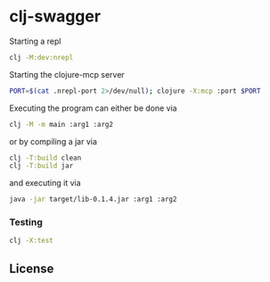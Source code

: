 # clj-swagger

Starting a repl
```sh
clj -M:dev:nrepl
```
Starting the clojure-mcp server
```sh
PORT=$(cat .nrepl-port 2>/dev/null); clojure -X:mcp :port $PORT
```

Executing the program can either be done via
```sh
clj -M -m main :arg1 :arg2
```
or by compiling a jar via
```sh
clj -T:build clean
clj -T:build jar
```
and executing it via
```sh
java -jar target/lib-0.1.4.jar :arg1 :arg2
```

### Testing

```sh
clj -X:test
```

## License
